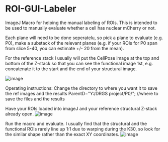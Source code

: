 # ROI-GUI-Labeler
ImageJ Macro for helping the manual labeling of ROIs. This is intended to be used to manually evaluate whether a cell has nuclear mCherry or not. 

Each plane will need to be done seperatelu, so pick a plane to evaluate (e.g. P0), make a substack of the relevant planes (e.g. if your ROIs for P0 span from slice 5-40, you can estimate +/- 20 from the mean).

For the reference stack I usually will put the CellPose image at the top and bottom of the Z-stack so that you can see the functional image 1st, e.g. concatenate it to the start and the end of your structural image.

![image](https://github.com/cawarwick/ROI-GUI-Labeler/assets/81972652/e16b68ee-ed3d-465a-b663-e1f612bb2fd7)


Operating instructions:
Change the directory to where you want it to save the ref images and the results
ParentD="Y:/DRGS project/P0/"; //where to save the files and the results

Have your ROIs loaded into imageJ and your reference structural Z-stack already open.
![image](https://github.com/cawarwick/ROI-GUI-Labeler/assets/81972652/504505b4-8ada-4d27-a0c0-9d324b18031d)

Run the macro and evaluate. I usually find that the structural and the functional ROIs rarely line up 1:1 due to warping during the K30, so look for the similar shape rather than the exact XY coordinates.
![image](https://github.com/cawarwick/ROI-GUI-Labeler/assets/81972652/5aae1d92-b25b-4016-9f4e-5cced2482b34)



